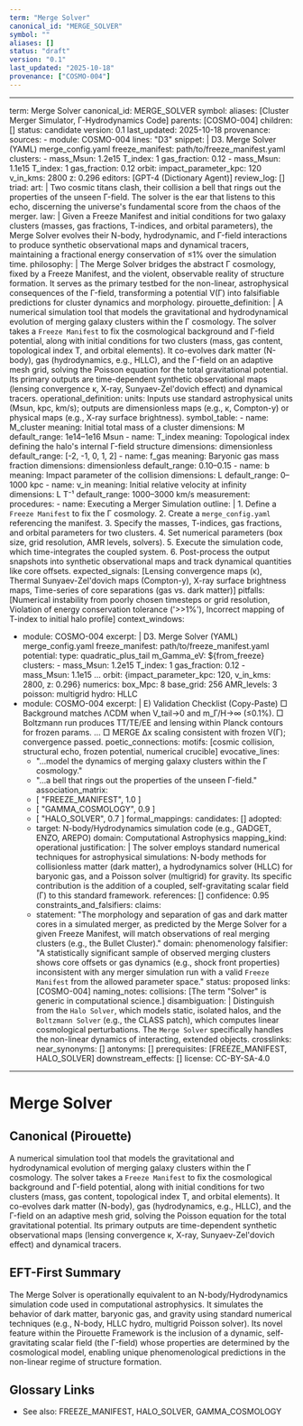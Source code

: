 ```yaml
---
term: "Merge Solver"
canonical_id: "MERGE_SOLVER"
symbol: ""
aliases: []
status: "draft"
version: "0.1"
last_updated: "2025-10-18"
provenance: ["COSMO-004"]
---
```


---
term: Merge Solver
canonical_id: MERGE_SOLVER
symbol: 
aliases: [Cluster Merger Simulator, Γ-Hydrodynamics Code]
parents: [COSMO-004]
children: []
status: candidate
version: 0.1
last_updated: 2025-10-18
provenance:
  sources:
    - module: COSMO-004
      lines: "D3"
      snippet: |
        D3. Merge Solver (YAML)
        merge_config.yaml
        freeze_manifest: path/to/freeze_manifest.yaml
        clusters:
        - mass_Msun: 1.2e15
          T_index: 1
          gas_fraction: 0.12
        - mass_Msun: 1.1e15
          T_index: 1
          gas_fraction: 0.12
          orbit:
            impact_parameter_kpc: 120
            v_in_kms: 2800
            z: 0.296
  editors: [GPT-4 (Dictionary Agent)]
  review_log: []
triad:
  art: |
    Two cosmic titans clash, their collision a bell that rings out the properties of the unseen Γ-field. The solver is the ear that listens to this echo, discerning the universe's fundamental score from the chaos of the merger.
  law: |
    Given a Freeze Manifest and initial conditions for two galaxy clusters (masses, gas fractions, T-indices, and orbital parameters), the Merge Solver evolves their N-body, hydrodynamic, and Γ-field interactions to produce synthetic observational maps and dynamical tracers, maintaining a fractional energy conservation of ≤1% over the simulation time.
  philosophy: |
    The Merge Solver bridges the abstract Γ cosmology, fixed by a Freeze Manifest, and the violent, observable reality of structure formation. It serves as the primary testbed for the non-linear, astrophysical consequences of the Γ-field, transforming a potential V(Γ) into falsifiable predictions for cluster dynamics and morphology.
pirouette_definition: |
  A numerical simulation tool that models the gravitational and hydrodynamical evolution of merging galaxy clusters within the Γ cosmology. The solver takes a `Freeze Manifest` to fix the cosmological background and Γ-field potential, along with initial conditions for two clusters (mass, gas content, topological index T, and orbital elements). It co-evolves dark matter (N-body), gas (hydrodynamics, e.g., HLLC), and the Γ-field on an adaptive mesh grid, solving the Poisson equation for the total gravitational potential. Its primary outputs are time-dependent synthetic observational maps (lensing convergence κ, X-ray, Sunyaev-Zel'dovich effect) and dynamical tracers.
operational_definition:
  units: Inputs use standard astrophysical units (Msun, kpc, km/s); outputs are dimensionless maps (e.g., κ, Compton-y) or physical maps (e.g., X-ray surface brightness).
  symbol_table:
    - name: M_cluster
      meaning: Initial total mass of a cluster
      dimensions: M
      default_range: 1e14–1e16 Msun
    - name: T_index
      meaning: Topological index defining the halo's internal Γ-field structure
      dimensions: dimensionless
      default_range: [-2, -1, 0, 1, 2]
    - name: f_gas
      meaning: Baryonic gas mass fraction
      dimensions: dimensionless
      default_range: 0.10–0.15
    - name: b
      meaning: Impact parameter of the collision
      dimensions: L
      default_range: 0–1000 kpc
    - name: v_in
      meaning: Initial relative velocity at infinity
      dimensions: L T⁻¹
      default_range: 1000–3000 km/s
  measurement:
    procedures:
      - name: Executing a Merger Simulation
        outline: |
          1. Define a `Freeze Manifest` to fix the Γ cosmology.
          2. Create a `merge_config.yaml` referencing the manifest.
          3. Specify the masses, T-indices, gas fractions, and orbital parameters for two clusters.
          4. Set numerical parameters (box size, grid resolution, AMR levels, solvers).
          5. Execute the simulation code, which time-integrates the coupled system.
          6. Post-process the output snapshots into synthetic observational maps and track dynamical quantities like core offsets.
        expected_signals: [Lensing convergence maps (κ), Thermal Sunyaev-Zel'dovich maps (Compton-y), X-ray surface brightness maps, Time-series of core separations (gas vs. dark matter)]
        pitfalls: [Numerical instability from poorly chosen timesteps or grid resolution, Violation of energy conservation tolerance ('>>1%'), Incorrect mapping of T-index to initial halo profile]
context_windows:
  - module: COSMO-004
    excerpt: |
      D3. Merge Solver (YAML)
      merge_config.yaml
      freeze_manifest: path/to/freeze_manifest.yaml
      potential:
        type: quadratic_plus_tail
        m_Gamma_eV: ${from_freeze}
      clusters:
        - mass_Msun: 1.2e15
          T_index: 1
          gas_fraction: 0.12
        - mass_Msun: 1.1e15
          ...
          orbit: {impact_parameter_kpc: 120, v_in_kms: 2800, z: 0.296}
      numerics:
        box_Mpc: 8
        base_grid: 256
        AMR_levels: 3
        poisson: multigrid
        hydro: HLLC
  - module: COSMO-004
    excerpt: |
      E) Validation Checklist (Copy-Paste)
      □ Background matches ΛCDM when V_tail→0 and m_Γ/H→∞ (≤0.1%).
      □ Boltzmann run produces TT/TE/EE and lensing within Planck contours for frozen params.
      ...
      □ MERGE Δx scaling consistent with frozen V(Γ); convergence passed.
poetic_connections:
  motifs: [cosmic collision, structural echo, frozen potential, numerical crucible]
  evocative_lines:
    - "...model the dynamics of merging galaxy clusters within the Γ cosmology."
    - "...a bell that rings out the properties of the unseen Γ-field."
  association_matrix:
    - [ "FREEZE_MANIFEST", 1.0 ]
    - [ "GAMMA_COSMOLOGY", 0.9 ]
    - [ "HALO_SOLVER", 0.7 ]
formal_mappings:
  candidates: []
  adopted:
    - target: N-body/Hydrodynamics simulation code (e.g., GADGET, ENZO, AREPO)
      domain: Computational Astrophysics
      mapping_kind: operational
      justification: |
        The solver employs standard numerical techniques for astrophysical simulations: N-body methods for collisionless matter (dark matter), a hydrodynamics solver (HLLC) for baryonic gas, and a Poisson solver (multigrid) for gravity. Its specific contribution is the addition of a coupled, self-gravitating scalar field (Γ) to this standard framework.
      references: []
      confidence: 0.95
constraints_and_falsifiers:
  claims:
    - statement: "The morphology and separation of gas and dark matter cores in a simulated merger, as predicted by the Merge Solver for a given Freeze Manifest, will match observations of real merging clusters (e.g., the Bullet Cluster)."
      domain: phenomenology
      falsifier: "A statistically significant sample of observed merging clusters shows core offsets or gas dynamics (e.g., shock front properties) inconsistent with any merger simulation run with a valid `Freeze Manifest` from the allowed parameter space."
      status: proposed
      links: [COSMO-004]
naming_notes:
  collisions: [The term "Solver" is generic in computational science.]
  disambiguation: |
    Distinguish from the `Halo Solver`, which models static, isolated halos, and the `Boltzmann Solver` (e.g., the CLASS patch), which computes linear cosmological perturbations. The `Merge Solver` specifically handles the non-linear dynamics of interacting, extended objects.
crosslinks:
  near_synonyms: []
  antonyms: []
  prerequisites: [FREEZE_MANIFEST, HALO_SOLVER]
  downstream_effects: []
license: CC-BY-SA-4.0
---

# Merge Solver

## Canonical (Pirouette)
A numerical simulation tool that models the gravitational and hydrodynamical evolution of merging galaxy clusters within the Γ cosmology. The solver takes a `Freeze Manifest` to fix the cosmological background and Γ-field potential, along with initial conditions for two clusters (mass, gas content, topological index T, and orbital elements). It co-evolves dark matter (N-body), gas (hydrodynamics, e.g., HLLC), and the Γ-field on an adaptive mesh grid, solving the Poisson equation for the total gravitational potential. Its primary outputs are time-dependent synthetic observational maps (lensing convergence κ, X-ray, Sunyaev-Zel'dovich effect) and dynamical tracers.

## EFT-First Summary
The Merge Solver is operationally equivalent to an N-body/Hydrodynamics simulation code used in computational astrophysics. It simulates the behavior of dark matter, baryonic gas, and gravity using standard numerical techniques (e.g., N-body, HLLC hydro, multigrid Poisson solver). Its novel feature within the Pirouette Framework is the inclusion of a dynamic, self-gravitating scalar field (the Γ-field) whose properties are determined by the cosmological model, enabling unique phenomenological predictions in the non-linear regime of structure formation.

## Glossary Links
- See also: FREEZE_MANIFEST, HALO_SOLVER, GAMMA_COSMOLOGY